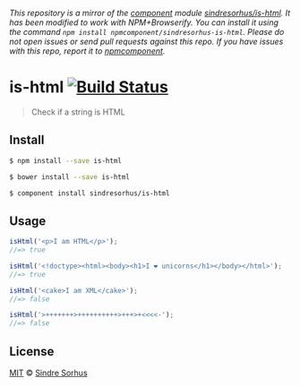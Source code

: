*This repository is a mirror of the [component](http://component.io) module [sindresorhus/is-html](http://github.com/sindresorhus/is-html). It has been modified to work with NPM+Browserify. You can install it using the command `npm install npmcomponent/sindresorhus-is-html`. Please do not open issues or send pull requests against this repo. If you have issues with this repo, report it to [npmcomponent](https://github.com/airportyh/npmcomponent).*
# is-html [![Build Status](https://travis-ci.org/sindresorhus/is-html.svg?branch=master)](https://travis-ci.org/sindresorhus/is-html)

> Check if a string is HTML


## Install

```bash
$ npm install --save is-html
```

```bash
$ bower install --save is-html
```

```bash
$ component install sindresorhus/is-html
```


## Usage

```js
isHtml('<p>I am HTML</p>');
//=> true

isHtml('<!doctype><html><body><h1>I ❤ unicorns</h1></body></html>');
//=> true

isHtml('<cake>I am XML</cake>');
//=> false

isHtml('>+++++++>++++++++++>+++>+<<<<-');
//=> false
```


## License

[MIT](http://opensource.org/licenses/MIT) © [Sindre Sorhus](http://sindresorhus.com)
